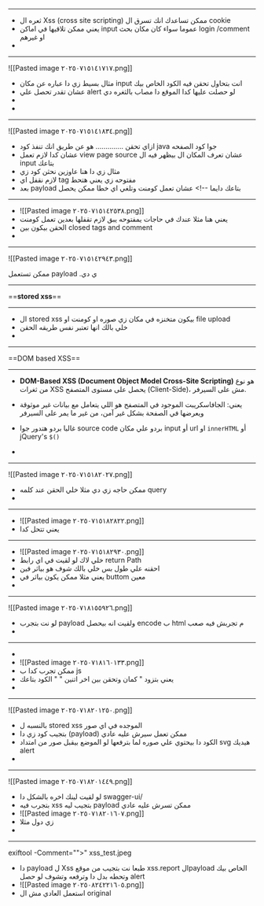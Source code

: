 

---

- ثعره ال Xss  (cross site scripting) ممكن تساعدك انك تسرق ال cookie 
- يعني ممكن تلاقيها في اماكن  input عموما سواء كان مكان بحث login  /comment او غيرهم 
- 

---

![[Pasted image ٢٠٢٥٠٧١٥١٤١٧١٧.png]]
- مثال بسيط زي دا عباره عن مكان  input  انت بتحاول تحقن فيه الكود الخاص بيك 
- عشان تقدر تحصل علي alert لو حصلت عليها كدا الموقع دا مصاب بالثغره دي 
- 
- 

---
![[Pasted image ٢٠٢٥٠٧١٥١٤١٨٣٤.png]]
- ازاي تحقن  .............. هو عن طريق انك تنفذ كود java جوا كود الصفحه 
- عشان كدا لازم تعمل view page source عشان تعرف المكان ال بيظهر فيه ال input بتاعك 
- مثال زي دا  هنا عاوزين نحثن كود زي <script> alert() </script> 
- لازم نقفل اي tag مفتوحه زي يعني هتحط
-  بعد payload بتاعك دايما --!> عشان تعمل كومنت وتلغي اي خطا ممكن يحصل 

---

- ![[Pasted image ٢٠٢٥٠٧١٥١٤٢٥٣٨.png]]
- يعني هنا مثلا عندك في حاجات يمفتوحه يبق لازم تقفلها بعدين تعمل كومنت
- الحقن بيكون بين closed tags and comment 
- 

---
![[Pasted image ٢٠٢٥٠٧١٥١٤٢٩٤٣.png]]



ممكن تستعمل payload .ي دي  




---

==**stored xss**==


---
- ال stored xss بيكون متخنزه في مكان زي صوره او كومنت او file upload 
- خلي بالك انها تعتبر نفس طريقه الحقن 
- 


---
==DOM based XSS== 
 

---
- **DOM-Based XSS (Document Object Model Cross-Site Scripting)** هو نوع من ثغرات XSS يحصل على مستوى المتصفح (Client-Side)، مش على السيرفر. 

-  يعني: الجافاسكريبت الموجود في المتصفح هو اللي يتعامل مع بيانات غير موثوقة ويعرضها في الصفحة بشكل غير آمن، من غير ما يمر على السيرفر
-  غالبا بردو هتدور جوا source code بردو علي مكان input أو url او `innerHTML` أو jQuery's `$()`
- 

---
![[Pasted image ٢٠٢٥٠٧١٥١٨٢٠٢٧.png]]
-  ممكن حاجه زي دي مثلا  خلي الحقن عند كلمه query 
- 

---

- ![[Pasted image ٢٠٢٥٠٧١٥١٨٢٨٢٢.png]]
- يعني تتحل كدا 

---

- ![[Pasted image ٢٠٢٥٠٧١٥١٨٢٩٣٠.png]]
- خلي لاك لو لقيت في اي رابط return Path 
- احقنه علي طول بس خلي بالك شوف هو بياثر فين 
- يعني مثلا ممكن يكون بياثر في buttom معين 
- 

---
![[Pasted image ٢٠٢٥٠٧١٨١٥٥٩٢٦.png]]
-  لو نت بتجرب payload ولقيت انه بيحصل encode ب html  م تجربش فيه صعب 
- 

---

- 
- ![[Pasted image ٢٠٢٥٠٧١٨١٦٠١٣٣.png]]
- ممكن تجرب كدا ب js 
- يعني بتزود "   كمان وتحقن بين اخر اتنين " " الكود بتاعك  
- 

---
![[Pasted image ٢٠٢٥٠٧١٨٢٠١٢٥٠.png]]
- بالنسبه ل stored xss الموجده في اي صور 
- بتجيب كود زي دا (payload) ممكن تعمل سيرش عليه عادي 
- الكود دا بيحتوي علي صوره لما بترفعها لو الموضع بيقبل صور من امتداد svg هيديك alert
- 

---
![[Pasted image ٢٠٢٥٠٧١٨٢٠١٤٤٩.png]]
- لو لقيت لينك اخره بالشكل دا swagger-ui/ 
- بتجرب فيه xss بتجيب ليه payload  ممكن تسرش عليه عادي 
- ![[Pasted image ٢٠٢٥٠٧١٨٢٠١٦٠٧.png]]
- زي دول مثلا 
- 

---
exiftool -Comment="\"><script>alert(prompt('XSS BY ZEROX4'))</script>" xss_test.jpeg
- دا payload ل Xss طبعا نت بتجيب من موقع  xss.report الpayload الخاص بيك وتحطه بدل دا وترفعه وتشوف لو حصل alert 
- ![[Pasted image ٢٠٢٥٠٨٢٤٢٢١٦٠٥.png]]
- استعمل العادي مش ال original
